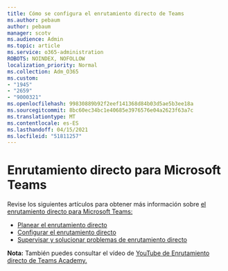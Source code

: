 ```yaml
---
title: Cómo se configura el enrutamiento directo de Teams
ms.author: pebaum
author: pebaum
manager: scotv
ms.audience: Admin
ms.topic: article
ms.service: o365-administration
ROBOTS: NOINDEX, NOFOLLOW
localization_priority: Normal
ms.collection: Adm_O365
ms.custom:
- "1945"
- "2659"
- "9000321"
ms.openlocfilehash: 99830889b92f2eef141368d84b03d5ae5b3ee18a
ms.sourcegitcommit: 8bc60ec34bc1e40685e3976576e04a2623f63a7c
ms.translationtype: MT
ms.contentlocale: es-ES
ms.lasthandoff: 04/15/2021
ms.locfileid: "51811257"
---
```

# <a name="direct-routing-for-microsoft-teams"></a>Enrutamiento directo para Microsoft Teams

Revise los siguientes artículos para obtener más información sobre [el enrutamiento directo para Microsoft Teams:](https://docs.microsoft.com/MicrosoftTeams/direct-routing-landing-page) 

- [Planear el enrutamiento directo](https://docs.microsoft.com/MicrosoftTeams/direct-routing-plan)
- [Configurar el enrutamiento directo](https://docs.microsoft.com/MicrosoftTeams/direct-routing-configure) 
- [Supervisar y solucionar problemas de enrutamiento directo](https://docs.microsoft.com/MicrosoftTeams/direct-routing-monitor-and-troubleshoot)

**Nota:** También puedes consultar el vídeo de [YouTube de Enrutamiento directo de Teams Academy.](https://www.youtube.com/watch?v=1ASftX_Msb8&index=10&list=PLaSOUojkSiGnKuE30ckcjnDVkMNqDv0Vl)